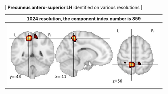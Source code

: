 


| **Precuneus antero-superior LH** identified on various resolutions |

| 1024 resolution, the component index number is 859|  
|:---:|  
| ![Component 1024](../1024/final/859.jpg "From component 1024: Precuneus antero-superior LH") |